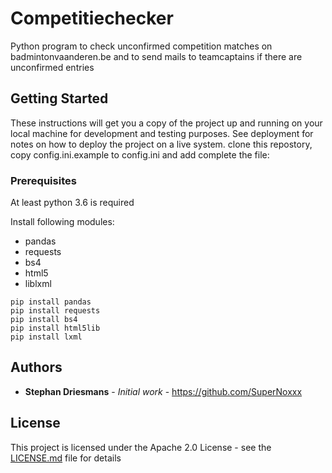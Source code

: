 # Competitiechecker

Python program to check unconfirmed competition matches on badmintonvaanderen.be and to send mails to teamcaptains if there are unconfirmed entries

## Getting Started

These instructions will get you a copy of the project up and running on your local machine for development and testing purposes. See deployment for notes on how to deploy the project on a live system.
clone this repostory, copy config.ini.example to config.ini and add complete the file:

### Prerequisites

At least python 3.6 is required

Install following modules:
* pandas
* requests
* bs4
* html5
* liblxml
```
pip install pandas
pip install requests
pip install bs4
pip install html5lib
pip install lxml
```
## Authors

* **Stephan Driesmans** - *Initial work* - https://github.com/SuperNoxxx

## License

This project is licensed under the Apache 2.0 License - see the [LICENSE.md](LICENSE.md) file for details
